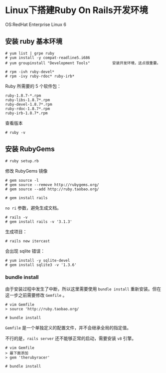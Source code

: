 # Linux下搭建Ruby On Rails开发环境
OS:RedHat Enterprise Linux 6

## 安装 ruby 基本环境
    # yum list | grpe ruby
    # yum install -y compat-readline5.i686
    # yum groupinstall "Development Tools"          安装开发环境，这点很重要。

    # rpm -ivh ruby-devel*
    # rpm -ivy ruby-rdoc* ruby-irb*

Ruby 所需要的 5 个软件包：

    ruby-1.8.7-*.rpm
    ruby-libs-1.8.7*.rpm
    ruby-devel-1.8.7*.rpm
    ruby-rdoc-1.8.7*.rpm
    ruby-irb-1.8.7*.rpm

查看版本

    # ruby -v

## 安装 RubyGems

    # ruby setup.rb   

修改 RubyGems 镜像

    # gem source -l
    # gem source --remove http://rubygems.org/
    # gem source --add http://ruby.taobao.org/

    # gem install rails

`no ri` 参数，避免生成文档。

    # rails -v
    # gem install rails -v '3.1.3'

生成项目：

    # rails new itercast

会出现 sqlite 错误：

    # yum install -y sqlite-devel
    # gem install sqlite3 -v '1.3.6'

### bundle install
由于安装过程中发生了中断，所以这里需要使用 `bundle install` 重新安装。但在这一步之前需要修改 `Gemfile` 。

    # vim Gemfile
    > source 'http://ruby.taobao.org/

    # bundle install

`Gemfile` 是一个单独定义的配置文件，并不会继承全局的指定值。

不行的是，`rails server` 还不能够正常的启动，需要安装 `v8` 引擎。

    # vim Gemfile
    > 最下面添加
    > gem 'therubyracer'

    # bundle install

